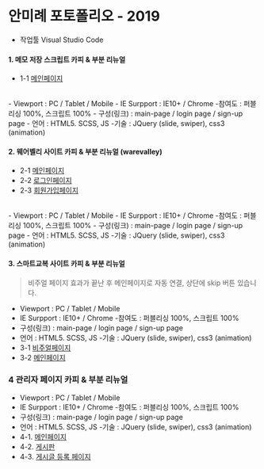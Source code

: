 # 안미례 포토폴리오 - 2019
 - 작업툴 Visual Studio Code

#### 1. 메모 저장 스크립트 카피 & 부분 리뉴얼
 - 1-1 [메인페이지](https://annette-an.github.io/portfolio-2019/portfolio1-memo_script/)
 <br> 
 - Viewport : PC / Tablet / Mobile 
 - IE Surpport : IE10+ / Chrome -참여도 : 퍼블리싱 100%, 스크립트 100% 
 - 구성(링크) : main-page / login page / sign-up page 
 - 언어 : HTML5. SCSS, JS -기술 : JQuery (slide, swiper), css3 (animation)
 
#### 2. 웨어벨리 사이트 카피 & 부분 리뉴얼 (warevalley)
 - 2-1 [메인페이지](https://annette-an.github.io/portfolio-2019/portfolio2-warevalley/)
 - 2-2 [로그인페이지](https://annette-an.github.io/portfolio-2019/portfolio2-warevalley/page/sign-in.html)
 - 2-3 [회원가입페이지](https://annette-an.github.io/portfolio-2019/portfolio2-warevalley/page/sign-up.html)
 <br> 
 - Viewport : PC / Tablet / Mobile 
 - IE Surpport : IE10+ / Chrome -참여도 : 퍼블리싱 100%, 스크립트 100% 
 - 구성(링크) : main-page / login page / sign-up page 
 - 언어 : HTML5. SCSS, JS -기술 : JQuery (slide, swiper), css3 (animation)

#### 3. 스마트교복 사이트 카피 & 부분 리뉴얼
> 비주얼 페이지 효과가 끝난 후 메인페이지로 자동 연결, 상단에 skip 버튼 있습니다.
 - Viewport : PC / Tablet / Mobile 
 - IE Surpport : IE10+ / Chrome -참여도 : 퍼블리싱 100%, 스크립트 100% 
 - 구성(링크) : main-page / login page / sign-up page 
 - 언어 : HTML5. SCSS, JS -기술 : JQuery (slide, swiper), css3 (animation)
 - 3-1 [비주얼페이지](https://annette-an.github.io/portfolio-2019/portfolio3-smart_uniform/)
 - 3-2 [메인페이지](https://annette-an.github.io/portfolio-2019/portfolio3-smart_uniform/)

### 4 관리자 페이지 카피 & 부분 리뉴얼
 - Viewport : PC / Tablet / Mobile 
 - IE Surpport : IE10+ / Chrome -참여도 : 퍼블리싱 100%, 스크립트 100% 
 - 구성(링크) : main-page / login page / sign-up page 
 - 언어 : HTML5. SCSS, JS -기술 : JQuery (slide, swiper), css3 (animation)
 - 4-1. [메인페이지](https://annette-an.github.io/portfolio-2019/portfolio4-admin_design/)
 - 4-2. [게시판](https://annette-an.github.io/portfolio-2019/portfolio4-admin_design/page/subpage-list.html)
 - 4-3. [게시글 등록 페이지](https://annette-an.github.io/portfolio-2019/portfolio4-admin_design/page/subpage-write.html)
